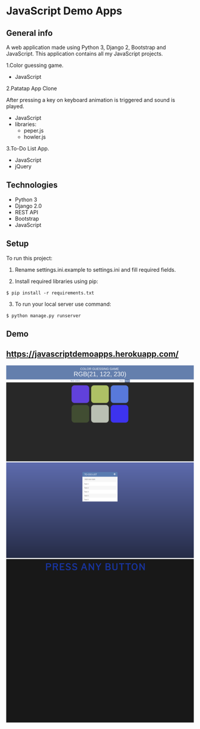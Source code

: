 # JavaScript Demo Apps 

## General info
A web application made using Python 3, Django 2, Bootstrap and JavaScript.
This application contains all my JavaScript projects. 

1.Color guessing game.
* JavaScript

2.Patatap App Clone

After pressing a key on keyboard animation is triggered and sound is played.
* JavaScript
* libraries: 
    * peper.js
    * howler.js
 
3.To-Do List App.
* JavaScript
* jQuery


## Technologies
* Python 3
* Django 2.0
* REST API
* Bootstrap
* JavaScript

## Setup
To run this project:
1. Rename settings.ini.example to settings.ini and fill required fields. 

2. Install required libraries using pip:

```
$ pip install -r requirements.txt
```

3. To run your local server use command: 
```
$ python manage.py runserver
```

## Demo
## https://javascriptdemoapps.herokuapp.com/

![alt text](https://raw.githubusercontent.com/dawidbudzynski/javascript_demo_apps/master/static/img/color_game.png)
![alt text](https://raw.githubusercontent.com/dawidbudzynski/javascript_demo_apps/master/static/img/to_do_list.png)
![alt text](https://raw.githubusercontent.com/dawidbudzynski/javascript_demo_apps/master/static/img/patatap_app.gif)
